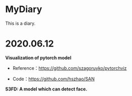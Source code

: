 # MyDiary
This is a diary.


# 2020.06.12

**Visualization of pytorch model**

- Reference：https://github.com/szagoruyko/pytorchviz

- Code：https://github.com/hszhao/SAN

**S3FD: A model which can detect face.**
